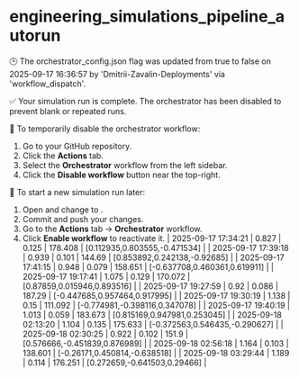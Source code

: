 # engineering_simulations_pipeline_autorun

🕒 The orchestrator_config.json flag was updated from true to false on 2025-09-17 16:36:57 by 'Dmitrii-Zavalin-Deployments' via 'workflow_dispatch'.

✅ Your simulation run is complete. The orchestrator has been disabled to prevent blank or repeated runs.

🛑 To temporarily disable the orchestrator workflow:
1. Go to your GitHub repository.
2. Click the **Actions** tab.
3. Select the **Orchestrator** workflow from the left sidebar.
4. Click the **Disable workflow** button near the top-right.

🔄 To start a new simulation run later:
1. Open  and change  to .
2. Commit and push your changes.
3. Go to the **Actions** tab → **Orchestrator** workflow.
4. Click **Enable workflow** to reactivate it.
| 2025-09-17 17:34:21 | 0.827 | 0.125 | 178.408 | [0.112935,0.803555,-0.471534] |
| 2025-09-17 17:39:18 | 0.939 | 0.101 | 144.69 | [0.853892,0.242138,-0.92685] |
| 2025-09-17 17:41:15 | 0.948 | 0.079 | 158.651 | [-0.637708,0.460361,0.619911] |
| 2025-09-17 19:17:41 | 1.075 | 0.129 | 170.072 | [0.87859,0.015946,0.893516] |
| 2025-09-17 19:27:59 | 0.92 | 0.086 | 187.29 | [-0.447685,0.957464,0.917995] |
| 2025-09-17 19:30:19 | 1.138 | 0.15 | 111.092 | [-0.774981,-0.398116,0.347078] |
| 2025-09-17 19:40:19 | 1.013 | 0.059 | 183.673 | [0.815169,0.947981,0.253045] |
| 2025-09-18 02:13:20 | 1.104 | 0.135 | 175.633 | [-0.372563,0.546435,-0.290627] |
| 2025-09-18 02:30:25 | 0.922 | 0.102 | 151.9 | [0.576666,-0.451839,0.876989] |
| 2025-09-18 02:56:18 | 1.164 | 0.103 | 138.601 | [-0.26171,0.450814,-0.638518] |
| 2025-09-18 03:29:44 | 1.189 | 0.114 | 176.251 | [0.272659,-0.641503,0.29466] |
